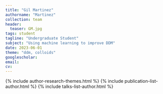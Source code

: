 ```yaml
---
title: "Gil Martinez"
authorname: "Martinez"
collection: team
header:
  teaser: GM.jpg
tags: student
tagline: "Undergraduate Student"
subject: "Using machine learning to improve DDM"
date: 2023-06-01
theme: "ddm, colloids"
googlescholar: 
email: 
cv: 
---
```


<p align= "justify">

{% include author-research-themes.html %}
{% include publication-list-author.html %}
{% include talks-list-author.html %}